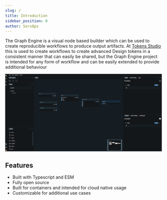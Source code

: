 ```yaml
---
slug: /
title: Introduction
sidebar_position: 0
author: SorsOps
---
```


The Graph Engine is a visual node based builder which can be used to create reproducible workflows to produce output artifacts. At [Tokens Studio](https://tokens.studio/) this is used to create workflows to create advanced Design tokens in a consistent manner that can easily be shared, but the Graph Engine project is intended for any form of workflow and can be easily extended to provide additional behaviour

![Example banner](./imgs/image.png)

## Features

- Built with Typescript and ESM
- Fully open source
- Built for containers and intended for cloud native usage
- Customizable for additional use cases